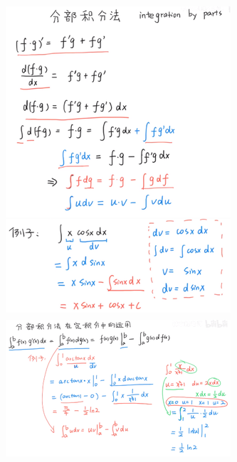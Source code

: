 ![](../../photo/Pasted%20image%2020240402145413.png)
![](../../photo/Pasted%20image%2020240402145420.png)

![](../../photo/Pasted%20image%2020240402145454.png)

